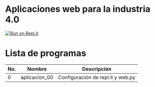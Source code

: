 # Aplicaciones web para la industria 4.0
[![Run on Repl.it](https://repl.it/badge/github/jopadu/Aplicaciones_Web_Para_I4.0)](https://repl.it/github/jopadu/Aplicaciones_Web_Para_I4.0)

# Lista de programas

| No. | Nombre | Descripción |
| --- | --- | --- |
| 0 | aplicacion_00 | Configuración de repl.it y web.py |